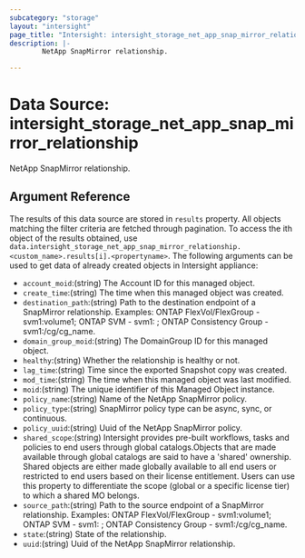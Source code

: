 ```yaml
---
subcategory: "storage"
layout: "intersight"
page_title: "Intersight: intersight_storage_net_app_snap_mirror_relationship"
description: |-
        NetApp SnapMirror relationship.

---
```


# Data Source: intersight_storage_net_app_snap_mirror_relationship
NetApp SnapMirror relationship.
## Argument Reference
The results of this data source are stored in `results` property.
All objects matching the filter criteria are fetched through pagination.
To access the ith object of the results obtained, use `data.intersight_storage_net_app_snap_mirror_relationship.<custom_name>.results[i].<propertyname>`.
The following arguments can be used to get data of already created objects in Intersight appliance:
* `account_moid`:(string) The Account ID for this managed object. 
* `create_time`:(string) The time when this managed object was created. 
* `destination_path`:(string) Path to the destination endpoint of a SnapMirror relationship. Examples: ONTAP FlexVol/FlexGroup - svm1:volume1; ONTAP SVM - svm1: ; ONTAP Consistency Group - svm1:/cg/cg_name. 
* `domain_group_moid`:(string) The DomainGroup ID for this managed object. 
* `healthy`:(string) Whether the relationship is healthy or not. 
* `lag_time`:(string) Time since the exported Snapshot copy was created. 
* `mod_time`:(string) The time when this managed object was last modified. 
* `moid`:(string) The unique identifier of this Managed Object instance. 
* `policy_name`:(string) Name of the NetApp SnapMirror policy. 
* `policy_type`:(string) SnapMirror policy type can be async, sync, or continuous. 
* `policy_uuid`:(string) Uuid of the NetApp SnapMirror policy. 
* `shared_scope`:(string) Intersight provides pre-built workflows, tasks and policies to end users through global catalogs.Objects that are made available through global catalogs are said to have a 'shared' ownership. Shared objects are either made globally available to all end users or restricted to end users based on their license entitlement. Users can use this property to differentiate the scope (global or a specific license tier) to which a shared MO belongs. 
* `source_path`:(string) Path to the source endpoint of a SnapMirror relationship. Examples: ONTAP FlexVol/FlexGroup - svm1:volume1; ONTAP SVM - svm1: ; ONTAP Consistency Group - svm1:/cg/cg_name. 
* `state`:(string) State of the relationship. 
* `uuid`:(string) Uuid of the NetApp SnapMirror relationship. 
 
